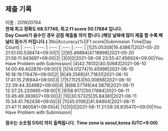 


  
## 제출 기록  
이름 : 201920764  
**현재 최고 정확도 68.57749, 최고 f1 score 50.17884 입니다.**  
**Day Count가 음수인 경우 감점 제출을 의미 합니다.(해당 날짜에 많이 제출 할 수록 페널티 점수가 커집니다.)**
|No|Accuracy(%)|F1 score|Submission Time|Day Count|
| :---: | :---: | :---: | :---: | :---: |
|1|25.05308|19.43867|2021-05-20 21:51:00.538474+09:00|1|
|2|65.49894|47.18998|2021-05-20 21:56:11.943697+09:00|2|
|3|0|0|2021-06-09 23:55:47.456924+09:00|You Have Problem with Submission|
|4|42.78132|40.50683|2021-06-10 14:00:49.402876+09:00|1|
|5|14.01274|10.45998|2021-06-10 16:18:19.176476+09:00|2|
|6|49.2569|41.71831|2021-06-10 17:41:15.216944+09:00|3|
|7|57.11253|50.00856|2021-06-10 22:39:44.354982+09:00|4|
|8|68.57749|44.5879|2021-06-11 12:37:25.220895+09:00|1|
|9|58.9172|50.17884|2021-06-11 13:45:49.393607+09:00|2|
|10|30.57325|35.84381|2021-06-11 15:34:41.762436+09:00|3|
|11|45.01062|41.94904|2021-06-11 21:47:11.860581+09:00|4|
|12|0|0|2021-06-11 21:59:26.835470+09:00|You Have Problem with Submission|


**점수는 소숫점 5자리 까지 출력됩니다.**
**Time zone is seoul,korea (UTC+9:00)**
